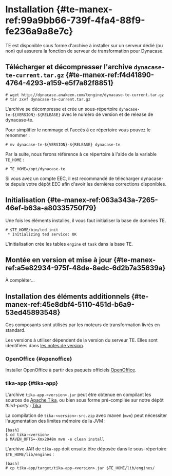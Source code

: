 # Installation {#te-manex-ref:99a9bb66-739f-4fa4-88f9-fe236a9a8e7c}

TE est disponible sous forme d'archive à installer sur un serveur dédié (ou non) qui assurera la fonction de serveur de transformation pour Dynacase.

## Télécharger et décompresser l'archive `dynacase-te-current.tar.gz` {#te-manex-ref:f4d41890-4764-4293-a159-e5f7a82f8851}

    # wget http://dynacase.anakeen.com/tengine/dynacase-te-current.tar.gz
    # tar zxvf dynacase-te-current.tar.gz

L'archive se décompresse et crée un sous-répertoire `dynacase-te-${VERSION}-${RELEASE}` avec le numéro de version et de release de dynacase-te.

Pour simplifier le nommage et l'accès à ce répertoire vous pouvez le renommer :

    # mv dynacase-te-${VERSION}-${RELEASE} dynacase-te

Par la suite, nous ferons référence à ce répertoire à l'aide de la variable `TE_HOME` :

    # TE_HOME=/opt/dynacase-te

<span class="flag inline nota-bene"></span> Si vous avez un compte EEC, il est recommandé de télécharger dynacase-te depuis votre dépôt EEC afin d'avoir les dernières corrections disponibles.

## Initialisation {#te-manex-ref:063a343a-7265-46ef-b63a-a80335750f79}

Une fois les éléments installés, il vous faut initialiser la base de données TE.

    # $TE_HOME/bin/ted init
     * Initializing ted service: OK

L'initialisation crée les tables `engine` et `task` dans la base TE.

## Montée en version et mise à jour {#te-manex-ref:a5e82934-975f-48de-8edc-6d2b7a35639a}

<span class="flag inline fixme">À compléter...</span>

## Installation des éléments additionnels {#te-manex-ref:45e8dbf4-5110-451d-b6a9-53ed45893548}

Ces composants sont utilisés par les moteurs de transformation livrés en standard.

<span class="flag inline nota-bene"></span> Les versions à utiliser dépendent de la version du serveur TE. Elles sont identifiées
dans [les notes de version](#te-manex-ref:da01abb1-163e-434f-b56c-eb918c479cb9).

### OpenOffice {#openoffice}

Installer OpenOffice à partir des paquets officiels [OpenOffice](http://www.openoffice.org/).

### tika-app {#tika-app}

L'archive `tika-app-<version>.jar` peut être obtenue en compilant les sources de [Apache Tika](http://tika.apache.org/download.html), ou bien sous forme pré-compilée sur notre dépôt *third-party* : [Tika](http://ftp.dynacase.org/third-party/tika-app-<version>.jar)

La compilation de `tika-<version>-src.zip` avec maven (`mvn`) peut nécessiter l'augmentation des limites mémoire de la JVM :

    [bash]
    $ cd tika-<version>
    $ MAVEN_OPTS=-Xmx2048m mvn -e clean install

L'archive JAR de `tika-app` doit ensuite être déposée dans le sous-répertoire `$TE_HOME/lib/engines` :

    [bash]
    # cp tika-app/target/tika-app-<version>.jar $TE_HOME/lib/engines/

